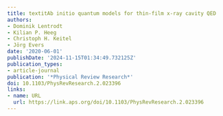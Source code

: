 ```yaml
---
title: textitAb initio quantum models for thin-film x-ray cavity QED
authors:
- Dominik Lentrodt
- Kilian P. Heeg
- Christoph H. Keitel
- Jörg Evers
date: '2020-06-01'
publishDate: '2024-11-15T01:34:49.732125Z'
publication_types:
- article-journal
publication: '*Physical Review Research*'
doi: 10.1103/PhysRevResearch.2.023396
links:
- name: URL
  url: https://link.aps.org/doi/10.1103/PhysRevResearch.2.023396
---
```

